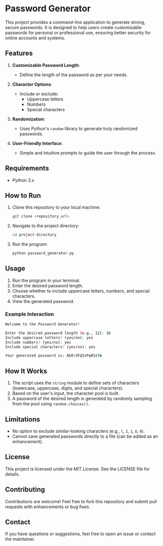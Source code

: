# Password Generator

This project provides a command-line application to generate strong, secure passwords. It is designed to help users create customizable passwords for personal or professional use, ensuring better security for online accounts and systems.

## Features
1. **Customizable Password Length**:
   - Define the length of the password as per your needs.

2. **Character Options**:
   - Include or exclude:
     - Uppercase letters
     - Numbers
     - Special characters

3. **Randomization**:
   - Uses Python's `random` library to generate truly randomized passwords.

4. **User-Friendly Interface**:
   - Simple and intuitive prompts to guide the user through the process.

## Requirements
- Python 3.x

## How to Run
1. Clone this repository to your local machine:
   ```bash
   git clone <repository_url>
   ```
2. Navigate to the project directory:
   ```bash
   cd project-directory
   ```
3. Run the program:
   ```bash
   python password_generator.py
   ```

## Usage
1. Run the program in your terminal.
2. Enter the desired password length.
3. Choose whether to include uppercase letters, numbers, and special characters.
4. View the generated password.

### Example Interaction
```bash
Welcome to the Password Generator!

Enter the desired password length (e.g., 12): 16
Include uppercase letters? (yes/no): yes
Include numbers? (yes/no): yes
Include special characters? (yes/no): yes

Your generated password is: Ab8!dF@2xPq#3zY&
```

## How It Works
1. The script uses the `string` module to define sets of characters (lowercase, uppercase, digits, and special characters).
2. Based on the user's input, the character pool is built.
3. A password of the desired length is generated by randomly sampling from the pool using `random.choices()`.

## Limitations
- No option to exclude similar-looking characters (e.g., `l`, `I`, `1`, `O`, `0`).
- Cannot save generated passwords directly to a file (can be added as an enhancement).

## License
This project is licensed under the MIT License. See the LICENSE file for details.

## Contributing
Contributions are welcome! Feel free to fork this repository and submit pull requests with enhancements or bug fixes.

## Contact
If you have questions or suggestions, feel free to open an issue or contact the maintainer.
